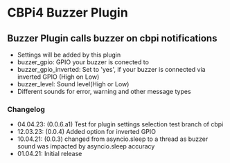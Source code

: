 # CBPi4 Buzzer Plugin

## Buzzer Plugin calls buzzer on cbpi notifications

- Settings will be added by this plugin
- buzzer_gpio: GPIO your buzzer is conected to
- buzzer_gpio_inverted: Set to 'yes', if your buzzer is connected via inverted GPIO (High on Low)
- buzzer_level: Sound level(High or Low)
- Different sounds for error, warning and other message types

### Changelog

- 04.04.23: (0.0.6.a1) Test for plugin settings selection test branch of cbpi
- 12.03.23: (0.0.4) Added option for inverted GPIO
- 10.04.21: (0.0.3) changed from asyncio.sleep to a thread as buzzer sound was impacted by asyncio.sleep accuracy
- 01.04.21: Initial release
